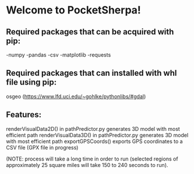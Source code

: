 # Welcome to PocketSherpa!

## Required packages that can be acquired with pip:
-numpy
-pandas
-csv
-matplotlib
-requests

## Required packages that can installed with whl file using pip:
osgeo (https://www.lfd.uci.edu/~gohlke/pythonlibs/#gdal)

## Features:
renderVisualData2D() in pathPredictor.py generates 3D model with most efficient path
renderVisualData3D() in pathPredictor.py generates 3D model with most efficient path
exportGPSCoords() exports GPS coordinates to a CSV file (GPX file in progress)

(NOTE: process will take a long time in order to run (selected regions of approximately 25 square miles will take 150 to 240 seconds to run).

